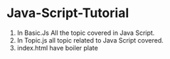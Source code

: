 # Java-Script-Tutorial

1. In Basic.Js All the topic covered in Java Script.
2. In Topic.js all topic related to Java Script covered.
3. index.html have boiler plate
